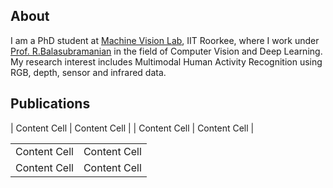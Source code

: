 ## About
I am a PhD student at [Machine Vision Lab](https://balarsgroup.github.io/), IIT Roorkee, where I work under [Prof. R.Balasubramanian](https://sites.google.com/site/balaiitr/) in the field of Computer Vision and Deep Learning. My research interest includes Multimodal Human Activity Recognition using RGB, depth, sensor and infrared data. 

## Publications

| Content Cell  | Content Cell  |
| Content Cell  | Content Cell  |

|  |  |
| ------------- | ------------- |
| Content Cell  | Content Cell  |
| Content Cell  | Content Cell  |

